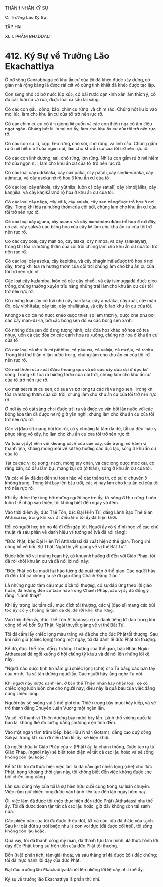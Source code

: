 THÁNH NHÂN KÝ SỰ

C. Trưởng Lão Ký Sự:

TẬP HAI

XLII. PHẨM BHADDĀLI:

# 412. Ký Sự về Trưởng Lão Ekachattiya

Ở bờ sông Candabhāgā có khu ẩn cư của tôi đã khéo được xây dựng, có gian nhà rộng bằng lá được rải cát vô cùng tinh khiết đã khéo được tạo lập.

Con sông nhỏ có bờ nước lúp xúp, có bãi nước cạn xinh xắn làm thích ý, có đủ các loài cá và rùa, được loài cá sấu lai vãng.

Có các con gấu, công, báo, chim cu rừng, và chim sáo. Chúng hót líu lo vào mọi lúc, làm cho khu ẩn cư của tôi trở nên rực rỡ.

Có các chim cu cu có âm giọng lôi cuốn và các con thiên nga có âm điệu ngọt ngào. Chúng hót líu lo tại nơi ấy, làm cho khu ẩn cư của tôi trở nên rực rỡ.

Có các con sư tử, cọp, heo rừng, chó sói, chó rừng, và linh cẩu. Chúng gầm rú ở nơi hiểm trở của ngọn núi, làm cho khu ẩn cư của tôi trở nên rực rỡ.

Có các con linh dương, nai, chó rừng, lợn rừng. Nhiều con gầm rú ở nơi hiểm trở của ngọn núi, làm cho khu ẩn cư của tôi trở nên rực rỡ.

Có các loại cây uddālaka, cây campaka, cây pāṭalī, cây sindu-vāraka, cây atimutta, và cây asoka nở rộ hoa ở khu ẩn cư của tôi.

Có các loại cây aṅkola, cây yūthika, luôn cả cây sattalī, cây bimbijālika, cây kaṇṇika, và cây kaṇikāranở rộ hoa ở khu ẩn cư của tôi.

Có các loại cây nāga, cây sālā, cây saḷala, cây sen trắngđược trổ hoa ở nơi đây. Trong khi tỏa ra hương thơm của cõi trời, chúng làm cho khu ẩn cư của tôi trở nên rực rỡ.

Có các loại cây ajjuna, cây asana, và cây mahānāmađược trổ hoa ở nơi đây, có các cây sālāvà các bông hoa của cây kê làm cho khu ẩn cư của tôi trở nên rực rỡ.

Có các cây xoài, cây mận đỏ, cây tilaka, cây nimba, và cây sālakalyāṇī, trong khi tỏa ra hương thơm của cõi trời chúng làm cho khu ẩn cư của tôi trở nên rực rỡ.

Có các loại cây asoka, cây kapittha, và cây bhaginimālađược trổ hoa ở nơi đây, trong khi tỏa ra hương thơm của cõi trời chúng làm cho khu ẩn cư của tôi trở nên rực rỡ.

Các loại cây kadamba, luôn cả các cây chuối, và cây isimuggađã được gieo trồng, chúng thường xuyên trĩu nặng những trái làm cho khu ẩn cư của tôi trở nên rực rỡ.

Có những loại cây có trái như cây harītaka, cây āmalaka, cây xoài, cây mận đỏ, cây vibhītaka, cây táo, cây bhallātaka, và cây billaở khu ẩn cư của tôi.

Không xa có cái hồ nước khéo được thiết lập làm thích ý, được che phủ bởi các cây mạn-đà-la, bởi các bông sen đỏ và các bông sen xanh.

Có những đóa sen đỏ đang tượng hình, các đóa hoa khác nở hoa có tua nhụy, luôn cả các đóa có các cánh hoa rủ xuống, chúng nở hoa ở khu ẩn cư của tôi.

Có các loại cá như là cá pāṭhīna, cá pāvusa, cá valaja, cá muñja, cá rohita. Trong khi thơ thẩn ở làn nước trong, chúng làm cho khu ẩn cư của tôi trở nên rực rỡ.

Có mùi thơm của xoài được thoảng qua và có các cây dứa dại ở dọc bờ sông. Trong khi tỏa ra hương thơm của cõi trời, chúng làm cho khu ẩn cư của tôi trở nên rực rỡ.

Có mật tiết ra từ củ sen, có sữa và bơ lỏng từ các rễ và ngó sen. Trong khi tỏa ra hương thơm của cõi trời, chúng làm cho khu ẩn cư của tôi trở nên rực rỡ.

Ở nơi ấy có cát sáng chói được trải ra và được ve vãn bởi làn nước với các bông hoa tàn đã được nở rộ giờ yên nghỉ, chúng làm cho khu ẩn cư của tôi trở nên rực rỡ.

Các vị (đạo sĩ) mang búi tóc rối, có y choàng là tấm da dê, tất cả đều mặc y phục bằng vỏ cây, họ làm cho khu ẩn cư của tôi trở nên rực rỡ.

Và (các vị ấy) nhìn với khoảng cách của cán cày, cẩn trọng, có hành vi thanh tịnh, không mong mỏi về sự thọ hưởng các dục lạc, sống ở khu ẩn cư của tôi.

Tất cả các vị có (lông) nách, móng tay chân, và các lông được mọc dài, có răng bẩn, có đầu lấm bụi, mang bụi dơ (ở thân), sống ở khu ẩn cư của tôi.

Và các vị ấy đã đạt đến sự toàn hảo về các thắng trí, có sự di chuyển ở không trung. Trong khi bay lên bầu trời, các vị này làm cho khu ẩn cư của tôi trở nên rực rỡ.

Khi ấy, được tùy tùng bởi những người học trò ấy, tôi sống ở khu rừng. Luôn luôn thể nhập vào thiền, tôi không biết đến ngày và đêm.

Vào thời điểm ấy, đức Thế Tôn, bậc Đại Hiền Trí, đấng Lãnh Đạo Thế Gian Atthadassī, trong khi xua đi điều tăm tối ấy đã hiện khởi.

Rối có người học trò nọ đã đi đến gặp tôi. Người ấy có ý định học về các chú thuật và sáu phần về danh hiệu và tướng số (và đã nói rằng):

“Đức Phật, bậc Đại Hiền Trí Atthadassī đã xuất hiện ở thế gian. Trong khi công bố về bốn Sự Thật, Ngài thuyết giảng về vị thế Bất Tử.”

Được hớn hở vui mừng hoan hỷ, có khuynh hướng đi đến với Giáo Pháp, tôi đã rời khỏi khu ẩn cư và đã nói lời nói này:

“Đức Phật có ba mươi hai hảo tướng đã xuất hiện ở thế gian. Các người hãy đi đến, tất cả chúng ta sẽ đi gặp đấng Chánh Đẳng Giác.”

Là những người tầm cầu mục đích tối thượng, có sự đáp ứng theo lời giáo huấn, đã hướng đến sự toàn hảo trong Chánh Pháp, các vị ấy đã đồng ý rằng: “Lành thay!”

Khi ấy, trong lúc tầm cầu mục đích tối thượng, các vị (đạo sĩ) mang các búi tóc ấy, có y choàng là tấm da dê, đã rời khỏi khu rừng.

Vào thời điểm ấy, đức Thế Tôn Atthadassī vị có danh tiếng lớn lao trong khi công bố về bốn Sự Thật, Ngài thuyết giảng về vị thế Bất Tử.

Tôi đã cầm lấy chiếc lọng màu trắng và đã che cho đức Phật tối thượng. Sau khi nắm giữ (chiếc lọng) trong một ngày, tôi đã đảnh lễ đức Phật tối thượng.

Kế đó, đức Thế Tôn, đấng Trưởng Thượng của thế gian, bậc Nhân Ngưu Atthadassī đã ngồi xuống ở hội chúng tỳ khưu và đã nói lên những lời kệ này:

“Người nào được tịnh tín nắm giữ chiếc lọng (che) cho Ta bằng các bàn tay của mình, Ta sẽ tán dương người ấy. Các người hãy lắng nghe Ta nói.

Khi người này được sanh lên, ở bản thể Thiên nhân hay nhân loại, sẽ có chiếc lọng luôn luôn che cho người này; điều này là quả báu của việc dâng cúng chiếc lọng.

Người này sẽ sướng vui ở thế giới chư Thiên trong bảy mươi bảy kiếp, và sẽ trở thành đấng Chuyển Luân Vương một ngàn lần.

Và sẽ trở thành vị Thiên Vương bảy mươi bảy lần. Lãnh thổ vương quốc là bao la, không thể đo lường bằng phương diện tính đếm.

Vào một ngàn tám trăm kiếp, bậc Hữu Nhãn Gotama, đấng cao quý dòng Sakya, trong khi xua đi điều tăm tối ấy, sẽ hiện khởi.

Là người thừa tự Giáo Pháp của vị (Phật) ấy, là chánh thống, được tạo ra từ Giáo Pháp, (người này) sẽ biết toàn diện về tất cả các lậu hoặc và sẽ sống không còn lậu hoặc.”

Kể từ khi tôi đã thực hiện việc làm là đã nắm giữ chiếc lọng (che) cho đức Phật, trong khoảng thời gian này, tôi không biết đến việc không được che bởi chiếc lọng trắng

Lần sau cùng này của tôi là sự hiện hữu cuối cùng trong sự luân chuyển. Việc nắm giữ chiếc lọng được vận hành liên tục đến tận ngày hôm nay.

Ôi, việc làm đã được tôi khéo thực hiện đến (đức Phật) Atthadassī như thế ấy. Tôi đã được đoạn tận tất cả các lậu hoặc, giờ đây không còn tái sanh nữa.

Các phiền não của tôi đã được thiêu đốt, tất cả các hữu đã được xóa sạch. Sau khi cắt đứt sự trói buộc như là con voi đực (đã được cởi trói), tôi sống không còn lậu hoặc.

Quả vậy, tôi đã thành công mỹ mãn, đã thành tựu tam minh, đã thực hành lời dạy đức Phật trong sự hiện tiền của đức Phật tối thượng.

Bốn (tuệ) phân tích, tám giải thoát, và sáu thắng trí đã được (tôi) đắc chứng; tôi đã thực hành lời dạy của đức Phật.

Đại đức trưởng lão Ekachattiyađã nói lên những lời kệ này như thế ấy.

Ký sự về trưởng lão Ekachattiya là phần thứ nhì.
